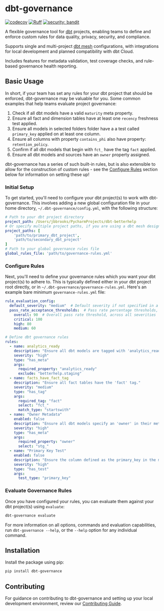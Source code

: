 # dbt-governance

[![codecov](https://codecov.io/github/jmbrooks/dbt-governance/graph/badge.svg?token=0TS3TU8L39)](https://codecov.io/github/jmbrooks/dbt-governance)
[![Ruff](https://img.shields.io/endpoint?url=https://raw.githubusercontent.com/astral-sh/ruff/main/assets/badge/v2.json)](https://github.com/astral-sh/ruff)
[![security: bandit](https://img.shields.io/badge/security-bandit-yellow.svg)](https://github.com/PyCQA/bandit)

A flexible governance tool for [dbt](https://www.getdbt.com/) projects, enabling teams to define and enforce custom
rules for data quality, privacy, security, and compliance.

Supports single and multi-project [dbt mesh](https://www.getdbt.com/product/dbt-mesh) configurations, with integrations
for local development and planned compatibility with dbt Cloud.

Includes features for metadata validation, test coverage checks, and rule-based governance health reporting.

## Basic Usage

In short, if your team has set any rules for your dbt project that should be enforced, dbt-governance may be valuable
for you. Some common examples that help teams evaluate project governance:

1. Check if all dbt models have a valid `maturity` meta property.
2. Ensure all fact and dimension tables have at least one `recency` freshness test applied.
3. Ensure all models in selected folders folder have a a test called `primary_key` applied on at least one column.
4. Ensure all columns with property `contains_phi` also have property: `retention_policy`.
5. Confirm if all dbt models that begin with `fct_` have the tag `fact` applied. 
6. Ensure all dbt models and sources have an `owner` property assigned.

dbt-governance has a series of such built-in rules, but is also extensible to allow for the construction of
custom rules - see the [Configure Rules](#configure-rules) section below for information on setting these up!

### Initial Setup

To get started, you'll need to configure your dbt project(s) to work with dbt-governance. This involves adding a new
global configuration file in your home directory, `~/.dbt-governance/config.yml`, with the following structure:

```yaml
# Path to your dbt project directory
project_path: /Users/jbbrooks/PycharmProjects/dbt-betterhelp
# Or specify multiple project paths, if you are using a dbt mesh design
project_paths: [
    'path/to/primary_dbt_project',
    'path/to/secondary_dbt_project'
]
# Path to your global governance rules file
global_rules_file: 'path/to/governance-rules.yml'
```

### Configure Rules

Next, you'll need to define your governance rules which you want your dbt project(s) to adhere to. This is typically
defined either in your dbt project root directly, or in `~/.dbt-governance/governance-rules.yml`. Here's an example
bare minimum `governance-rules.yml` file:

```yaml
rule_evaluation_config:
  default_severity: "medium"  # Default severity if not specified in a rule
  pass_rate_acceptance_thresholds:  # Pass rate percentage thresholds, by severity
    overall: 90  # Overall pass rate threshold, across all severities
    critical: 100
    high: 80
    medium: 60

# Define dbt governance rules
rules:
  - name: analytics_ready
    description: "Ensure all dbt models are tagged with 'analytics_ready'."
    severity: "high"
    type: "has_meta"
    args:
      required_property: "analytics_ready"
      exclude: "betterhelp.staging"
  - name: facts_have_fact_tag
    description: "Ensure all fact tables have the 'fact' tag."
    severity: "medium"
    type: "has_tag"
    args:
      required_tag: "fact"
      select: "fct_"
      match_type: "startswith"
  - name: "Owner Metadata"
    enabled: false
    description: "Ensure all dbt models specify an 'owner' in their meta property."
    severity: "high"
    type: "has_meta"
    args:
      required_property: "owner"
      select: "stg_"
  - name: "Primary Key Test"
    enabled: false
    description: "Ensure the column defined as the primary_key in the model's config has a unique test defined."
    severity: "high"
    type: "has_test"
    args:
      test_type: "primary_key"
```

### Evaluate Governance Rules

Once you have configured your rules, you can evaluate them against your dbt project(s) using `evaluate`:

```bash
dbt-governance evaluate
```

For more information on all options, commands and evaluation capabilities, run `dbt-governance --help`, or the `--help`
option for any individual command.

## Installation

Install the package using pip:

```bash
pip install dbt-governance
```

## Contributing

For guidance on contributing to dbt-governance and setting up your local development environment, review our
[Contributing Guide](CONTRIBUTING.md).
